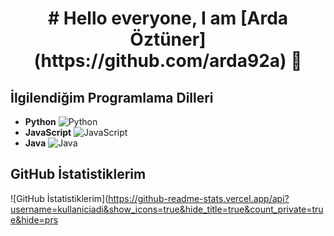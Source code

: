 <h1 align="center"># Hello everyone, I am [Arda Öztüner](https://github.com/arda92a) 👋</h1>

## İlgilendiğim Programlama Dilleri
- **Python** ![Python](https://img.shields.io/badge/-Python-306998?style=flat&logo=python)
- **JavaScript** ![JavaScript](https://img.shields.io/badge/-JavaScript-F7DF1C?style=flat&logo=javascript)
- **Java** ![Java](https://img.shields.io/badge/-Java-007396?style=flat&logo=java)

## GitHub İstatistiklerim
![GitHub İstatistiklerim](https://github-readme-stats.vercel.app/api?username=kullaniciadi&show_icons=true&hide_title=true&count_private=true&hide=prs
